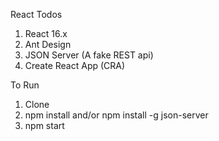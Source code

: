React Todos <br>
1. React 16.x <br>
2. Ant Design <br>
3. JSON Server (A fake REST api) <br>
4. Create React App (CRA) <br>

To Run <br>
1. Clone
2. npm install and/or npm install -g json-server
3. npm start

